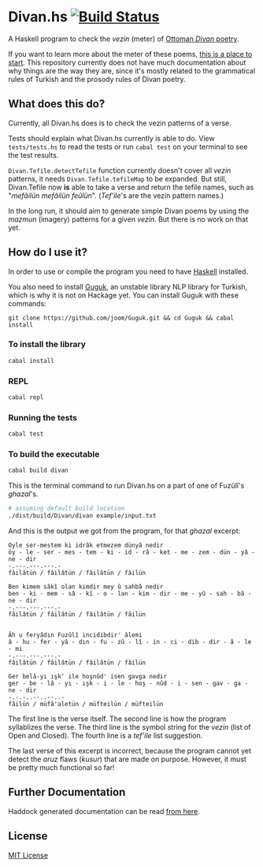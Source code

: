 # Divan.hs [![Build Status](https://secure.travis-ci.org/joom/Divan.hs.svg)](http://travis-ci.org/joom/Divan.hs)

A Haskell program to check the *vezin* (meter) of [Ottoman *Divan* poetry](http://en.wikipedia.org/wiki/Ottoman_poetry).

If you want to learn more about the meter of these poems, [this is a place to start](http://en.wikipedia.org/wiki/Arabic_prosody). This repository currently does not have much documentation about why things are the way they are, since it's mostly related to the grammatical rules of Turkish and the prosody rules of Divan poetry.

## What does this do?

Currently, all Divan.hs does is to check the vezin patterns of a verse.

Tests should explain what Divan.hs currently is able to do. View `tests/tests.hs` to read the tests or run `cabal test` on your terminal to see the test results.

`Divan.Tefile.detectTefile` function currently doesn't cover all *vezin* patterns, it needs `Divan.Tefile.tefileMap` to be expanded. But still, Divan.Tefile now **is** able to take a verse and return the tefile names, such as "*mefâilün mefâilün feûlün*". (*Tef'ile*'s are the vezin pattern names.)

In the long run, it should aim to generate simple Divan poems by using the *mazmun* (imagery) patterns for a given *vezin*. But there is no work on that yet.

## How do I use it?

In order to use or compile the program you need to have [Haskell](http://www.haskell.org/) installed.

You also need to install [Guguk](https://github.com/joom/Guguk.git), an unstable library NLP library for Turkish, which is why it is not on Hackage yet. You can install Guguk with these commands:

```
git clone https://github.com/joom/Guguk.git && cd Guguk && cabal install
```

### To install the library

```bash
cabal install
```

### REPL

```bash
cabal repl
```

### Running the tests

```bash
cabal test
```

### To build the executable

```bash
cabal build divan
```

This is the terminal command to run Divan.hs on a part of one of Fuzûlî's *ghazal*'s.

```bash
# assuming default build location
./dist/build/Divan/divan example/input.txt
```

And this is the output we got from the program, for that *ghazal* excerpt:

```
Öyle ser-mestem ki idrâk etmezem dünyâ nedir
öy - le - ser - mes - tem - ki - id - râ - ket - me - zem - dün - yâ - ne - dir
-.---.---.---.-
fâilâtün / fâilâtün / fâilâtün / fâilün

Ben kimem sâkî olan kimdir mey û sahbâ nedir
ben - ki - mem - sâ - kî - o - lan - kim - dir - me - yû - sah - bâ - ne - dir
-.---.---.---.-
fâilâtün / fâilâtün / fâilâtün / fâilün


Âh u feryâdın Fuzûlî incidibdir' âlemi
â - hu - fer - yâ - dın - fu - zû - lî - in - ci - dib - dir - â - le - mi
-.---.---.---.-
fâilâtün / fâilâtün / fâilâtün / fâilün

Ger belâ-yı ışk' ile hoşnûd' isen gavga nedir
ger - be - lâ - yı - ışk - i - le - hoş - nûd - i - sen - gav - ga - ne - dir
-.-.-..--..--..-
fâilün / müfâ'aletün / müfteilün / müfteilün
```

The first line is the verse itself. The second line is how the program syllablizes the verse. The third line is the symbol string for the *vezin* (list of Open and Closed). The fourth line is a *tef'ile* list suggestion.

The last verse of this excerpt is incorrect, because the program cannot yet detect the *aruz* flaws (*kusur*) that are made on purpose. However, it must be pretty much functional so far!

## Further Documentation

Haddock generated documentation can be read [from here](http://joom.github.io/Divan.hs).

## License
[MIT License](http://joom.mit-license.org/)
